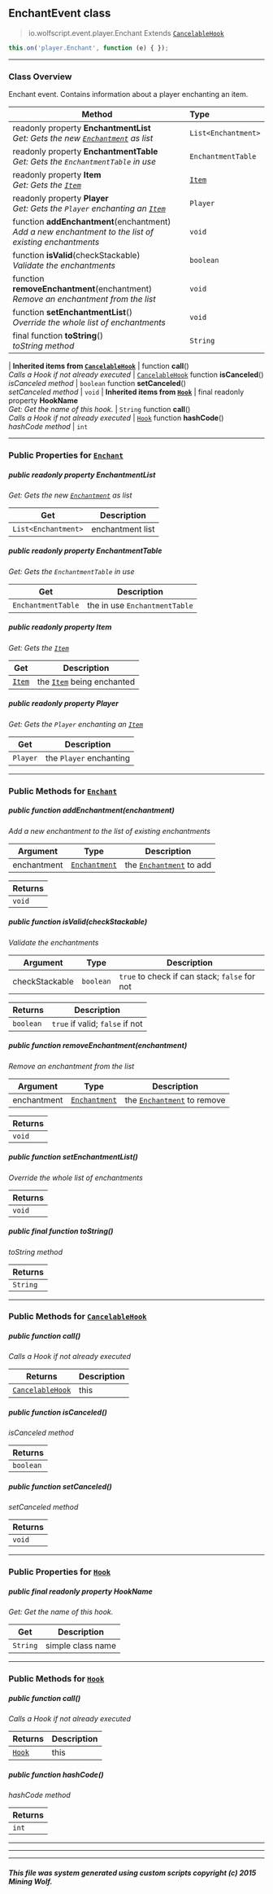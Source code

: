 ## EnchantEvent __class__

>io.wolfscript.event.player.Enchant
>Extends [`CancelableHook`](../../hook/CancelableHook.md)
``` javascript
this.on('player.Enchant', function (e) { });
```


---

### Class Overview

Enchant event. Contains information about a player enchanting an item.

Method | Type   
--- | :--- 
 readonly property __EnchantmentList__ <br> _Get: Gets the new [`Enchantment`](../../api/inventory/Enchantment.md) as list_ | `List<Enchantment>`
 readonly property __EnchantmentTable__ <br> _Get: Gets the `EnchantmentTable` in use_ | `EnchantmentTable`
 readonly property __Item__ <br> _Get: Gets the [`Item`](../../api/inventory/Item.md)_ | [`Item`](../../api/inventory/Item.md)
 readonly property __Player__ <br> _Get: Gets the `Player` enchanting an [`Item`](../../api/inventory/Item.md)_ | `Player`
 function __addEnchantment__(enchantment) <br> _Add a new enchantment to the list of existing enchantments_ | `void`
 function __isValid__(checkStackable) <br> _Validate the enchantments_ | `boolean`
 function __removeEnchantment__(enchantment) <br> _Remove an enchantment from the list_ | `void`
 function __setEnchantmentList__() <br> _Override the whole list of enchantments_ | `void`
final function __toString__() <br> _toString method_ | `String`
 |
__Inherited items from [`CancelableHook`](../../hook/CancelableHook.md)__ |
 function __call__() <br> _Calls a Hook if not already executed_ | [`CancelableHook`](../../hook/CancelableHook.md)
 function __isCanceled__() <br> _isCanceled method_ | `boolean`
 function __setCanceled__() <br> _setCanceled method_ | `void`
 |
__Inherited items from [`Hook`](../../hook/Hook.md)__ |
final readonly property __HookName__ <br> _Get: Get the name of this hook._ | `String`
 function __call__() <br> _Calls a Hook if not already executed_ | [`Hook`](../../hook/Hook.md)
 function __hashCode__() <br> _hashCode method_ | `int`







---


### Public Properties for [`Enchant`](Enchant.md)

##### <a id='enchantmentlist'></a>public  readonly property __EnchantmentList__

_Get: Gets the new [`Enchantment`](../../api/inventory/Enchantment.md) as list_

Get | Description
--- | --- 
`List<Enchantment>` | enchantment list



##### <a id='enchantmenttable'></a>public  readonly property __EnchantmentTable__

_Get: Gets the `EnchantmentTable` in use_

Get | Description
--- | --- 
`EnchantmentTable` | the in use `EnchantmentTable`



##### <a id='item'></a>public  readonly property __Item__

_Get: Gets the [`Item`](../../api/inventory/Item.md)_

Get | Description
--- | --- 
[`Item`](../../api/inventory/Item.md) | the [`Item`](../../api/inventory/Item.md) being enchanted



##### <a id='player'></a>public  readonly property __Player__

_Get: Gets the `Player` enchanting an [`Item`](../../api/inventory/Item.md)_

Get | Description
--- | --- 
`Player` | the `Player` enchanting



---

### Public Methods for [`Enchant`](Enchant.md)

##### <a id='addenchantment'></a>public  function __addEnchantment__(enchantment)

_Add a new enchantment to the list of existing enchantments_

Argument | Type | Description  
--- | --- | --- 
enchantment | [`Enchantment`](../../api/inventory/Enchantment.md) | the [`Enchantment`](../../api/inventory/Enchantment.md) to add

Returns | 
--- | 
`void` |


##### <a id='isvalid'></a>public  function __isValid__(checkStackable)

_Validate the enchantments_

Argument | Type | Description  
--- | --- | --- 
checkStackable | `boolean` | `true` to check if can stack; `false` for not

Returns | Description
--- | --- 
`boolean` | `true` if valid; `false` if not


##### <a id='removeenchantment'></a>public  function __removeEnchantment__(enchantment)

_Remove an enchantment from the list_

Argument | Type | Description  
--- | --- | --- 
enchantment | [`Enchantment`](../../api/inventory/Enchantment.md) | the [`Enchantment`](../../api/inventory/Enchantment.md) to remove

Returns | 
--- | 
`void` |


##### <a id='setenchantmentlist'></a>public  function __setEnchantmentList__()

_Override the whole list of enchantments_

Returns | 
--- | 
`void` |


##### <a id='tostring'></a>public final function __toString__()

_toString method_

Returns | 
--- | 
`String` |


---

### Public Methods for [`CancelableHook`](../../hook/CancelableHook.md)

##### <a id='call'></a>public  function __call__()

_Calls a Hook if not already executed_

Returns | Description
--- | --- 
[`CancelableHook`](../../hook/CancelableHook.md) | this


##### <a id='iscanceled'></a>public  function __isCanceled__()

_isCanceled method_

Returns | 
--- | 
`boolean` |


##### <a id='setcanceled'></a>public  function __setCanceled__()

_setCanceled method_

Returns | 
--- | 
`void` |


---

### Public Properties for [`Hook`](../../hook/Hook.md)

##### <a id='hookname'></a>public final readonly property __HookName__

_Get: Get the name of this hook._

Get | Description
--- | --- 
`String` | simple class name



---

### Public Methods for [`Hook`](../../hook/Hook.md)

##### <a id='call'></a>public  function __call__()

_Calls a Hook if not already executed_

Returns | Description
--- | --- 
[`Hook`](../../hook/Hook.md) | this


##### <a id='hashcode'></a>public  function __hashCode__()

_hashCode method_

Returns | 
--- | 
`int` |


---


---


---


##### This file was system generated using custom scripts copyright (c) 2015 Mining Wolf.
	

